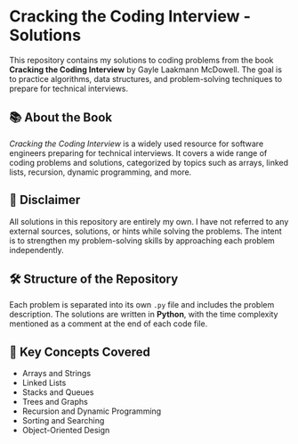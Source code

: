# Cracking the Coding Interview - Solutions

This repository contains my solutions to coding problems from the book **Cracking the Coding Interview** by Gayle Laakmann McDowell. The goal is to practice algorithms, data structures, and problem-solving techniques to prepare for technical interviews.

## 📚 About the Book

_Cracking the Coding Interview_ is a widely used resource for software engineers preparing for technical interviews. It covers a wide range of coding problems and solutions, categorized by topics such as arrays, linked lists, recursion, dynamic programming, and more.

## 🚨 Disclaimer

All solutions in this repository are entirely my own. I have not referred to any external sources, solutions, or hints while solving the problems. The intent is to strengthen my problem-solving skills by approaching each problem independently.

## 🛠️ Structure of the Repository

Each problem is separated into its own `.py` file and includes the problem description. The solutions are written in **Python**, with the time complexity mentioned as a comment at the end of each code file.

## 🔑 Key Concepts Covered

- Arrays and Strings
- Linked Lists
- Stacks and Queues
- Trees and Graphs
- Recursion and Dynamic Programming
- Sorting and Searching
- Object-Oriented Design
